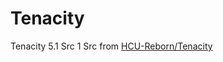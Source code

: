 # Tenacity
Tenacity 5.1 Src
1
Src from [HCU-Reborn/Tenacity](https://github.com/HCU-Reborn/Tenacity)